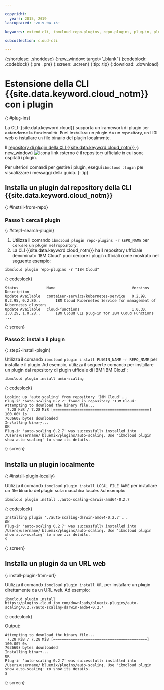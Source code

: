 ```yaml
---

copyright:
  years: 2015, 2019
lastupdated: "2019-04-15"

keywords: extend cli, ibmcloud repo-plugins, repo-plugins, plug-in, plugin, ibmcloud cli, ibmcloud, ibmcloud dev, cli, command line, command-line, developer tools, plugin install

subcollection: cloud-cli

---
```


{:shortdesc: .shortdesc}
{:new_window: target="_blank"}
{:codeblock: .codeblock}
{:pre: .pre}
{:screen: .screen}
{:tip: .tip}
{:download: .download}

# Estensione della CLI {{site.data.keyword.cloud_notm}} con i plugin
{: #plug-ins}

La CLI {{site.data.keyword.cloud}} supporta un framework di plugin per estenderne la funzionalità. Puoi installare un plugin da un repository, un URL web o installare un file binario del plugin localmente.

Il [repository di plugin della CLI {{site.data.keyword.cloud_notm}} ](https://plugins.cloud.ibm.com/ui/repository.html){: new_window} ![Icona link esterno](../../../icons/launch-glyph.svg) è il repository ufficiale in cui sono ospitati i plugin.

Per ulteriori comandi per gestire i plugin, esegui `ibmcloud plugin` per visualizzare i messaggi della guida.
{: tip}

## Installa un plugin dal repository della CLI {{site.data.keyword.cloud_notm}}
{: #install-from-repo}

### Passo 1: cerca il plugin
{: #step1-search-plugin}

1. Utilizza il comando `ibmcloud plugin repo-plugins -r REPO_NAME` per cercare un plugin nel repository.
2. La CLI {{site.data.keyword.cloud_notm}} ha il repository ufficiale denominato 'IBM Cloud', puoi cercare i plugin ufficiali come mostrato nel seguente esempio:
```
ibmcloud plugin repo-plugins -r "IBM Cloud"
```
{: codeblock}

```
Status             Name                                   Versions                       Description   
Update Available   container-service/kubernetes-service   0.2.99, 0.2.95, 0.2.80...      IBM Cloud Kubernetes Service for management of Kubernetes clusters   
Update Available   cloud-functions                        1.0.30, 1.0.29, 1.0.28...      IBM Cloud CLI plug-in for IBM Cloud Functions   
...
```
{: screen}

### Passo 2: installa il plugin
{: step2-install-plugin}

Utilizza il comando `ibmcloud plugin install PLUGIN_NAME -r REPO_NAME` per installare il plugin. Ad esempio, utilizza il seguente comando per installare un plugin dal repository di plugin ufficiale di IBM 'IBM Cloud':

```
ibmcloud plugin install auto-scaling
```
{: codeblock}

```
Looking up 'auto-scaling' from repository 'IBM Cloud'...
Plug-in 'auto-scaling 0.2.7' found in repository 'IBM Cloud'
Attempting to download the binary file...
 7.28 MiB / 7.28 MiB [============================================] 100.00% 1s
7636608 bytes downloaded
Installing binary...
OK
Plug-in 'auto-scaling 0.2.7' was successfully installed into /Users/username/.bluemix/plugins/auto-scaling. Use 'ibmcloud plugin show auto-scaling' to show its details.
```
{: screen}

## Installa un plugin localmente
{: #install-plugin-locally}

Utilizza il comando `ibmcloud plugin install LOCAL_FILE_NAME` per installare un file binario del plugin sulla macchina locale. Ad esempio:

```
ibmcloud plugin install ./auto-scaling-darwin-amd64-0.2.7
```
{: codeblock}

```
Installing plugin './auto-scaling-darwin-amd64-0.2.7'...
OK
Plug-in 'auto-scaling 0.2.7' was successfully installed into /Users/username/.bluemix/plugins/auto-scaling. Use 'ibmcloud plugin show auto-scaling' to show its details.
$
```
{: screen}

## Installa un plugin da un URL web
{: install-plugin-from-url}

Utilizza il comando `ibmcloud plugin install URL` per installare un plugin direttamente da un URL web. Ad esempio:
```
ibmcloud plugin install https://plugins.cloud.ibm.com/downloads/bluemix-plugins/auto-scaling/0.2.7/auto-scaling-darwin-amd64-0.2.7
```
{: codeblock}

Output:
```
Attempting to download the binary file...
 7.28 MiB / 7.28 MiB [===========================================] 100.00% 0s
7636608 bytes downloaded
Installing binary...
OK
Plug-in 'auto-scaling 0.2.7' was successfully installed into /Users/username/.bluemix/plugins/auto-scaling. Use 'ibmcloud plugin show auto-scaling' to show its details.
$
```
{: screen}

